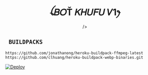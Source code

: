 

<h1 align="center">ꪶ𝐵𝑂Ť 𝐾𝐻𝑈𝐹𝑈 𝑉1ꫂ<br></h1>
<p align="center"> />
</p>

## ` BUILDPACKS`

```
https://github.com/jonathanong/heroku-buildpack-ffmpeg-latest
https://github.com/clhuang/heroku-buildpack-webp-binaries.git
```

[![Deploy](https://www.herokucdn.com/deploy/button.svg)](https://heroku.com/deploy?template=https://github.com/Khufu737/khufuv1/)
